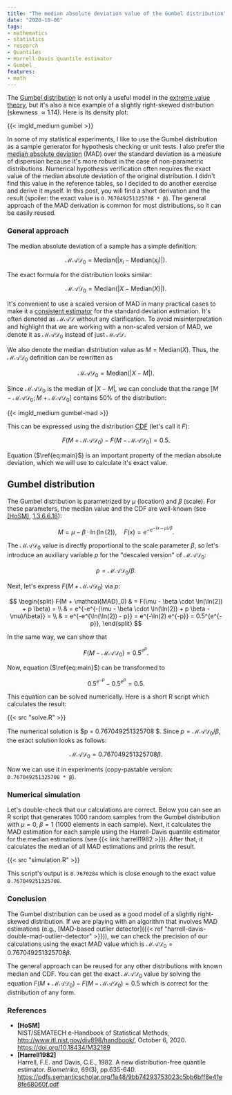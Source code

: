 ```yaml
---
title: "The median absolute deviation value of the Gumbel distribution"
date: "2020-10-06"
tags:
- mathematics
- statistics
- research
- Quantiles
- Harrell-Davis quantile estimator
- Gumbel
features:
- math
---
```


The [Gumbel distribution](https://en.wikipedia.org/wiki/Gumbel_distribution) is not only a useful model in the [extreme value theory](https://en.wikipedia.org/wiki/Extreme_value_theory),
  but it's also a nice example of a slightly right-skewed distribution (skewness $\approx 1.14$).
Here is its density plot:

{{< imgld_medium gumbel >}}

In some of my statistical experiments, I like to use the Gumbel distribution as a sample generator for hypothesis checking or unit tests.
I also prefer the [median absolute deviation](https://en.wikipedia.org/wiki/Median_absolute_deviation) (MAD) over the standard deviation as a measure of dispersion because it's more robust in the case of non-parametric distributions.
Numerical hypothesis verification often requires the exact value of the median absolute deviation of the original distribution.
I didn't find this value in the reference tables, so I decided to do another exercise and derive it myself.
In this post, you will find a short derivation and the result (spoiler: the exact value is `0.767049251325708 * β`).
The general approach of the MAD derivation is common for most distributions, so it can be easily reused.

<!--more-->

### General approach

The median absolute deviation of a sample has a simple definition:

$$
\mathcal{MAD}_0 = \textrm{Median}(|x_i - \textrm{Median}(x_i)|).
$$

The exact formula for the distribution looks similar:

$$
\mathcal{MAD}_0 = \textrm{Median}(|X - \textrm{Median}(X)|).
$$

It's convenient to use a scaled version of MAD in many practical cases to make it a [consistent estimator](https://en.wikipedia.org/wiki/Consistent_estimator) for the standard deviation estimation.
It's often denoted as $\mathcal{MAD}$ without any clarification.
To avoid misinterpretation and highlight that we are working with a non-scaled version of MAD, we denote it as $\mathcal{MAD}_0$ instead of just $\mathcal{MAD}$.

We also denote the median distribution value as $M = \textrm{Median}(X)$.
Thus, the $\mathcal{MAD}_0$ definition can be rewritten as

$$
\mathcal{MAD}_0 = \textrm{Median}(|X - M|).
$$

Since $\mathcal{MAD}_0$ is the median of $|X - M|$, we can conclude that
  the range $[M - \mathcal{MAD}_0; M + \mathcal{MAD}_0]$ contains $50\%$ of the distribution:

{{< imgld_medium gumbel-mad >}}

This can be expressed using the distribution [CDF](https://en.wikipedia.org/wiki/Cumulative_distribution_function) (let's call it $F$):

$$
\begin{equation}
\label{eq:main}\tag{1}
F(M + \mathcal{MAD}_0) - F(M - \mathcal{MAD}_0) = 0.5.
\end{equation}
$$

Equation ($\ref{eq:main}$) is an important property of the median absolute deviation, which we will use to calculate it's exact value.

## Gumbel distribution

The Gumbel distribution is parametrized by $\mu$ (location) and $\beta$ (scale).
For these parameters, the median value and the CDF are well-known (see [[HoSM]](#HoSM), [1.3.6.6.16](https://www.itl.nist.gov/div898/handbook/eda/section3/eda366g.htm)):

$$
M = \mu - \beta \cdot \ln(\ln(2)), \quad F(x) = e^{-e^{-(x-\mu)/\beta}}.
$$

The $\mathcal{MAD}_0$ value is directly proportional to the scale parameter $\beta$,
  so let's introduce an auxiliary variable $p$ for the "descaled version" of $\mathcal{MAD}_0$:

$$
p = \mathcal{MAD}_0 / \beta.
$$

Next, let's express $F(M + \mathcal{MAD}_0)$ via $p$:

$$
\begin{split}
F(M + \mathcal{MAD}_0) & = F(\mu - \beta \cdot \ln(\ln(2)) + p \beta) = \\
& = e^{-e^{-(\mu - \beta \cdot \ln(\ln(2)) + p \beta - \mu)/\beta}} = \\
& = e^{-e^{\ln(\ln(2)) - p}} =
e^{-\ln(2) e^{-p}} =
0.5^{e^{-p}},
\end{split}
$$

In the same way, we can show that

$$
F(M - \mathcal{MAD}_0) = 0.5^{e^{p}}.
$$

Now, equation ($\ref{eq:main}$) can be transformed to

$$
0.5^{e^{-p}} - 0.5^{e^{p}} = 0.5.
$$

This equation can be solved numerically.
Here is a short R script which calculates the result:

{{< src "solve.R" >}}

The numerical solution is $p = 0.767049251325708 $.
Since $p = \mathcal{MAD}_0 / \beta$, the exact solution looks as follows:

$$
\mathcal{MAD}_0 = 0.767049251325708 \beta.
$$

Now we can use it in experiments (copy-pastable version: `0.767049251325708 * β`).

### Numerical simulation

Let's double-check that our calculations are correct.
Below you can see an R script that generates 1000 random samples from the Gumbel distribution
  with $\mu = 0,\; \beta = 1$ (1000 elements in each sample).
Next, it calculates the MAD estimation for each sample using the Harrell-Davis quantile estimator
  for the median estimations (see {{< link harrell1982 >}}).
After that, it calculates the median of all MAD estimations and prints the result.

{{< src "simulation.R" >}}

This script's output is `0.7670284` which is close enough to the exact value `0.767049251325708`.

### Conclusion

The Gumbel distribution can be used as a good model of a slightly right-skewed distribution.
If we are playing with an algorithm that involves MAD estimations (e.g., [MAD-based outlier detector]({{< ref "harrell-davis-double-mad-outlier-detector" >}})),
  we can check the precision of our calculations using the exact MAD value which is $\mathcal{MAD}_0 = 0.767049251325708 \beta$.

The general approach can be reused for any other distributions with known median and CDF.
You can get the exact $\mathcal{MAD}_0$ value by solving the equation $F(M + \mathcal{MAD}_0) - F(M - \mathcal{MAD}_0) = 0.5$
  which is correct for the distribution of any form.

### References

* <b id="HoSM">[HoSM]</b>  
  NIST/SEMATECH e-Handbook of Statistical Methods, http://www.itl.nist.gov/div898/handbook/, October 6, 2020.
  https://doi.org/10.18434/M32189 
* <b id="Harrell1982">[Harrell1982]</b>  
  Harrell, F.E. and Davis, C.E., 1982. A new distribution-free quantile estimator.
  *Biometrika*, 69(3), pp.635-640.  
  https://pdfs.semanticscholar.org/1a48/9bb74293753023c5bb6bff8e41e8fe68060f.pdf
